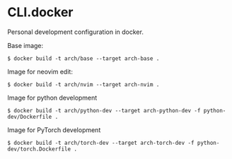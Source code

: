 # CLI.docker

Personal development configuration in docker.



Base image:

```shell
$ docker build -t arch/base --target arch-base .
```

Image for neovim edit:

```shell
$ docker build -t arch/nvim --target arch-nvim .
```

Image for python development

```shell
$ docker build -t arch/python-dev --target arch-python-dev -f python-dev/Dockerfile .
```

Image for PyTorch development

```shell
$ docker build -t arch/torch-dev --target arch-torch-dev -f python-dev/torch.Dockerfile .
```

